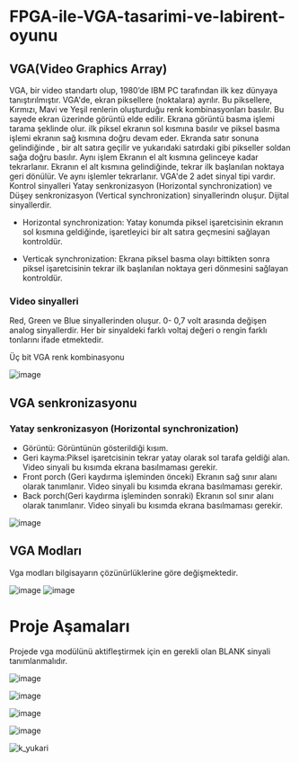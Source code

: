 # FPGA-ile-VGA-tasarimi-ve-labirent-oyunu



## VGA(Video Graphics Array)
VGA, bir video standartı olup, 1980’de  IBM PC tarafından ilk kez dünyaya tanıştırılmıştır. VGA'de,  ekran piksellere (noktalara) ayrılır. Bu piksellere, Kırmızı, Mavi ve Yeşil renlerin oluşturduğu renk kombinasyonları  basılır. Bu sayede ekran üzerinde görüntü elde edilir.
Ekrana görüntü basma  işlemi tarama şeklinde olur. ilk piksel ekranın sol kısmına basılır ve piksel basma işlemi  ekranın sağ kısmına  doğru devam eder. Ekranda satır sonuna gelindiğinde ,  bir  alt satıra geçilir ve yukarıdaki satırdaki gibi pikseller soldan sağa doğru basılır. Aynı işlem Ekranın el alt kısmına gelinceye kadar tekrarlanır. Ekranın el alt kısmına gelindiğinde, tekrar ilk başlanılan noktaya geri dönülür. Ve aynı işlemler tekrarlanır.
VGA'de 2 adet  sinyal tipi vardır. 
Kontrol sinyalleri
Yatay senkronizasyon (Horizontal synchronization) ve Düşey senkronizasyon (Vertical synchronization) sinyallerindn oluşur. Dijital sinyallerdir.


-	Horizontal synchronization: Yatay konumda piksel işaretcisinin ekranın sol kısmına    geldiğinde, işaretleyici bir alt satıra geçmesini sağlayan kontroldür.

-	Verticak synchronization: Ekrana piksel basma olayı  bittikten sonra piksel işaretcisinin tekrar ilk başlanılan noktaya geri dönmesini sağlayan  kontroldür.

### Video sinyalleri
Red, Green ve Blue sinyallerinden oluşur.  0- 0,7 volt arasında değişen analog sinyallerdir. Her bir sinyaldeki farklı voltaj değeri o rengin farklı tonlarını ifade etmektedir.

Üç bit VGA renk kombinasyonu

![image](https://user-images.githubusercontent.com/45830441/59140624-018ce500-89a9-11e9-9d20-f02ab097797e.png)



## VGA senkronizasyonu
### Yatay senkronizasyon (Horizontal synchronization)

- Görüntü: Görüntünün gösterildiği kısım.
-	Geri kayma:Piksel işaretcisinin tekrar yatay olarak sol tarafa geldiği alan. Video sinyali bu kısımda ekrana basılmaması gerekir.
-	Front porch (Geri kaydırma işleminden önceki) Ekranın sağ sınır alanı olarak tanımlanır. Video sinyali bu kısımda ekrana basılmaması gerekir.
-	Back porch(Geri kaydırma işleminden sonraki) Ekranın sol sınır alanı olarak tanımlanır. Video sinyali bu kısımda ekrana basılmaması gerekir.

![image](https://user-images.githubusercontent.com/45830441/59140654-4f095200-89a9-11e9-9c80-fa80181f8299.png)
## VGA Modları
Vga modları bilgisayarın çözünürlüklerine göre değişmektedir. 

![image](https://user-images.githubusercontent.com/45830441/59140661-5d576e00-89a9-11e9-908b-5c7e4eb8c0d2.png)
![image](https://user-images.githubusercontent.com/45830441/59140663-621c2200-89a9-11e9-981a-5e4f39c99dfc.png)

# Proje Aşamaları
Projede vga  modülünü aktifleştirmek için en gerekli olan BLANK  sinyali tanımlanmalıdır. 


![image](https://user-images.githubusercontent.com/45830441/59140709-ed95b300-89a9-11e9-9d15-f77a4b1a11d0.png)

![image](https://user-images.githubusercontent.com/45830441/59140723-22a20580-89aa-11e9-93a2-fc1a0aa908fb.png)

![image](https://user-images.githubusercontent.com/45830441/59140726-27ff5000-89aa-11e9-9312-c990f51760b8.png)

![image](https://user-images.githubusercontent.com/45830441/59140729-2d5c9a80-89aa-11e9-8bb0-834ae5c134d2.png)




![k_yukari](https://user-images.githubusercontent.com/45830441/59140611-d1454680-89a8-11e9-8359-52b104211fb0.JPG)
